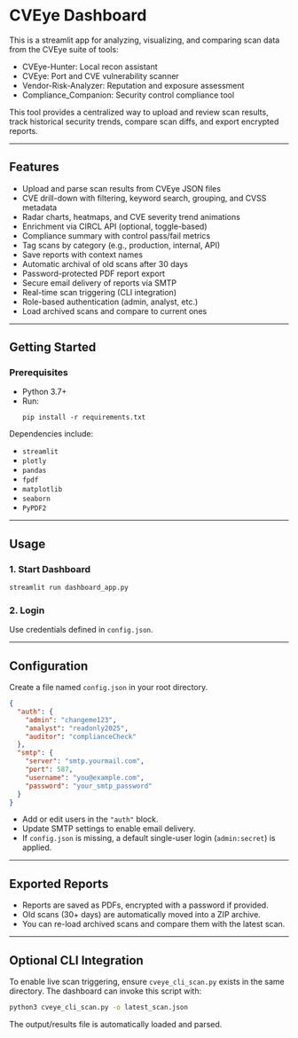 # CVEye Dashboard

This is a streamlit app for analyzing, visualizing, and comparing scan data from the CVEye suite of tools:

- CVEye-Hunter: Local recon assistant
- CVEye: Port and CVE vulnerability scanner
- Vendor-Risk-Analyzer: Reputation and exposure assessment
- Compliance_Companion: Security control compliance tool

This tool provides a centralized way to upload and review scan results, track historical security trends, compare scan diffs, and export encrypted reports.

---

## Features

- Upload and parse scan results from CVEye JSON files
- CVE drill-down with filtering, keyword search, grouping, and CVSS metadata
- Radar charts, heatmaps, and CVE severity trend animations
- Enrichment via CIRCL API (optional, toggle-based)
- Compliance summary with control pass/fail metrics
- Tag scans by category (e.g., production, internal, API)
- Save reports with context names
- Automatic archival of old scans after 30 days
- Password-protected PDF report export
- Secure email delivery of reports via SMTP
- Real-time scan triggering (CLI integration)
- Role-based authentication (admin, analyst, etc.)
- Load archived scans and compare to current ones

---

## Getting Started

### Prerequisites

- Python 3.7+
- Run:  
  ```
  pip install -r requirements.txt
  ```

Dependencies include:
- `streamlit`
- `plotly`
- `pandas`
- `fpdf`
- `matplotlib`
- `seaborn`
- `PyPDF2`

---

## Usage

### 1. Start Dashboard

```bash
streamlit run dashboard_app.py
```

### 2. Login

Use credentials defined in `config.json`.

---

## Configuration

Create a file named `config.json` in your root directory.

```json
{
  "auth": {
    "admin": "changeme123",
    "analyst": "readonly2025",
    "auditor": "complianceCheck"
  },
  "smtp": {
    "server": "smtp.yourmail.com",
    "port": 587,
    "username": "you@example.com",
    "password": "your_smtp_password"
  }
}
```

- Add or edit users in the `"auth"` block.
- Update SMTP settings to enable email delivery.
- If `config.json` is missing, a default single-user login (`admin:secret`) is applied.

---

## Exported Reports

- Reports are saved as PDFs, encrypted with a password if provided.
- Old scans (30+ days) are automatically moved into a ZIP archive.
- You can re-load archived scans and compare them with the latest scan.

---

## Optional CLI Integration

To enable live scan triggering, ensure `cveye_cli_scan.py` exists in the same directory. The dashboard can invoke this script with:

```bash
python3 cveye_cli_scan.py -o latest_scan.json
```

The output/results file is automatically loaded and parsed.

